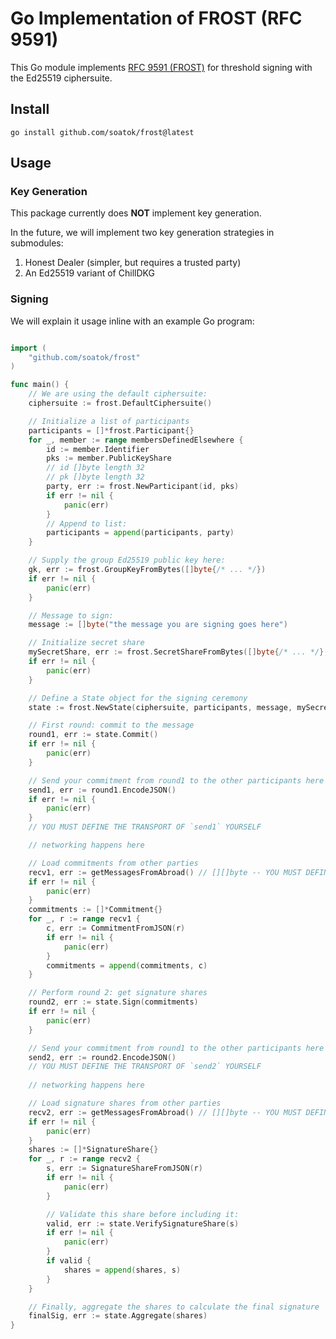 # Go Implementation of FROST (RFC 9591)

This Go module implements [RFC 9591 (FROST)](https://www.rfc-editor.org/rfc/rfc9591.html) for threshold signing
with the Ed25519 ciphersuite.

## Install

```terminal
go install github.com/soatok/frost@latest
```

## Usage

### Key Generation

This package currently does **NOT** implement key generation.

In the future, we will implement two key generation strategies in submodules:

1. Honest Dealer (simpler, but requires a trusted party)
2. An Ed25519 variant of ChillDKG

### Signing

We will explain it usage inline with an example Go program:

```go

import (
	"github.com/soatok/frost"
)

func main() {
	// We are using the default ciphersuite:
	ciphersuite := frost.DefaultCiphersuite()

	// Initialize a list of participants
	participants = []*frost.Participant{}
	for _, member := range membersDefinedElsewhere {
		id := member.Identifier
		pks := member.PublicKeyShare
		// id []byte length 32
		// pk []byte length 32
		party, err := frost.NewParticipant(id, pks)
		if err != nil {
			panic(err)
		}
		// Append to list:
		participants = append(participants, party)
	}

	// Supply the group Ed25519 public key here:
	gk, err := frost.GroupKeyFromBytes([]byte{/* ... */})
	if err != nil {
		panic(err)
	}

	// Message to sign:
	message := []byte("the message you are signing goes here")

	// Initialize secret share
	mySecretShare, err := frost.SecretShareFromBytes([]byte{/* ... */}, []byte{/* ... */})
	if err != nil {
		panic(err)
	}

	// Define a State object for the signing ceremony
	state := frost.NewState(ciphersuite, participants, message, mySecretShare)

	// First round: commit to the message
	round1, err := state.Commit()
	if err != nil {
		panic(err)
	}

	// Send your commitment from round1 to the other participants here
	send1, err := round1.EncodeJSON()
	if err != nil {
		panic(err)
	}
	// YOU MUST DEFINE THE TRANSPORT OF `send1` YOURSELF

	// networking happens here

	// Load commitments from other parties
	recv1, err := getMessagesFromAbroad() // [][]byte -- YOU MUST DEFINE THIS YOURSELF
	if err != nil {
		panic(err)
	}
	commitments := []*Commitment{}
	for _, r := range recv1 {
		c, err := CommitmentFromJSON(r)
		if err != nil {
			panic(err)
		}
		commitments = append(commitments, c)
	}

	// Perform round 2: get signature shares
	round2, err := state.Sign(commitments)
	if err != nil {
		panic(err)
	}

	// Send your commitment from round1 to the other participants here
	send2, err := round2.EncodeJSON()
	// YOU MUST DEFINE THE TRANSPORT OF `send2` YOURSELF
	
	// networking happens here

	// Load signature shares from other parties
	recv2, err := getMessagesFromAbroad() // [][]byte -- YOU MUST DEFINE THIS YOURSELF
	if err != nil {
		panic(err)
	}
	shares := []*SignatureShare{}
	for _, r := range recv2 {
		s, err := SignatureShareFromJSON(r)
		if err != nil {
			panic(err)
		}

		// Validate this share before including it:
		valid, err := state.VerifySignatureShare(s)
		if err != nil {
			panic(err)
		}
		if valid {
			shares = append(shares, s)
		}
	}

	// Finally, aggregate the shares to calculate the final signature
	finalSig, err := state.Aggregate(shares)
}
```
